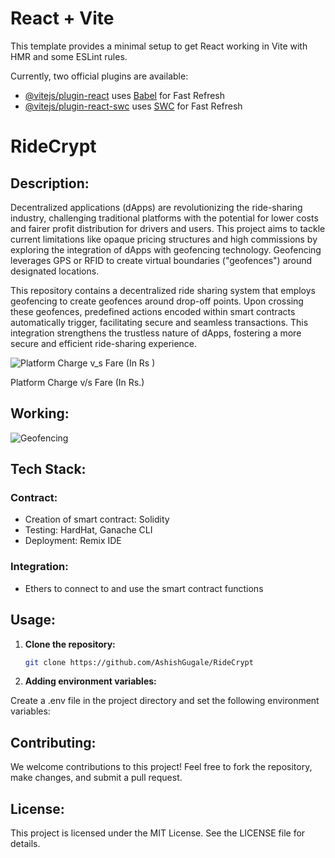# React + Vite

This template provides a minimal setup to get React working in Vite with HMR and some ESLint rules.

Currently, two official plugins are available:

- [@vitejs/plugin-react](https://github.com/vitejs/vite-plugin-react/blob/main/packages/plugin-react/README.md) uses [Babel](https://babeljs.io/) for Fast Refresh
- [@vitejs/plugin-react-swc](https://github.com/vitejs/vite-plugin-react-swc) uses [SWC](https://swc.rs/) for Fast Refresh
# RideCrypt

## Description:

Decentralized applications (dApps) are revolutionizing the ride-sharing industry, challenging traditional platforms with the potential for lower costs and fairer profit distribution for drivers and users. This project aims to tackle current limitations like opaque pricing structures and high commissions by exploring the integration of dApps with geofencing technology. Geofencing leverages GPS or RFID to create virtual boundaries ("geofences") around designated locations.

This repository contains a decentralized ride sharing system that employs geofencing to create geofences around drop-off points. Upon crossing these geofences, predefined actions encoded within smart contracts automatically trigger, facilitating secure and seamless transactions. This integration strengthens the trustless nature of dApps, fostering a more secure and efficient ride-sharing experience.


![Platform Charge v_s Fare (In Rs )](https://github.com/AshishGugale/RideCrypt/assets/96615701/ab42b63a-12e1-44b7-a5a3-db9ceafc2038)

Platform Charge v/s Fare (In Rs.)

## Working:

![Geofencing](https://github.com/AshishGugale/RideCrypt/assets/96615701/46ec0ff7-8487-4af2-b2af-6709c7fcf842)


## Tech Stack:

### Contract:

* Creation of smart contract: Solidity
* Testing: HardHat, Ganache CLI
* Deployment: Remix IDE

### Integration:

* Ethers to connect to and use the smart contract functions


## Usage:

1. **Clone the repository:**

   ```bash
   git clone https://github.com/AshishGugale/RideCrypt
   ```

2. **Adding environment variables:**

Create a .env file in the project directory and set the following environment variables: 


## Contributing:

We welcome contributions to this project! Feel free to fork the repository, make changes, and submit a pull request.

## License:

This project is licensed under the MIT License. See the LICENSE file for details.

